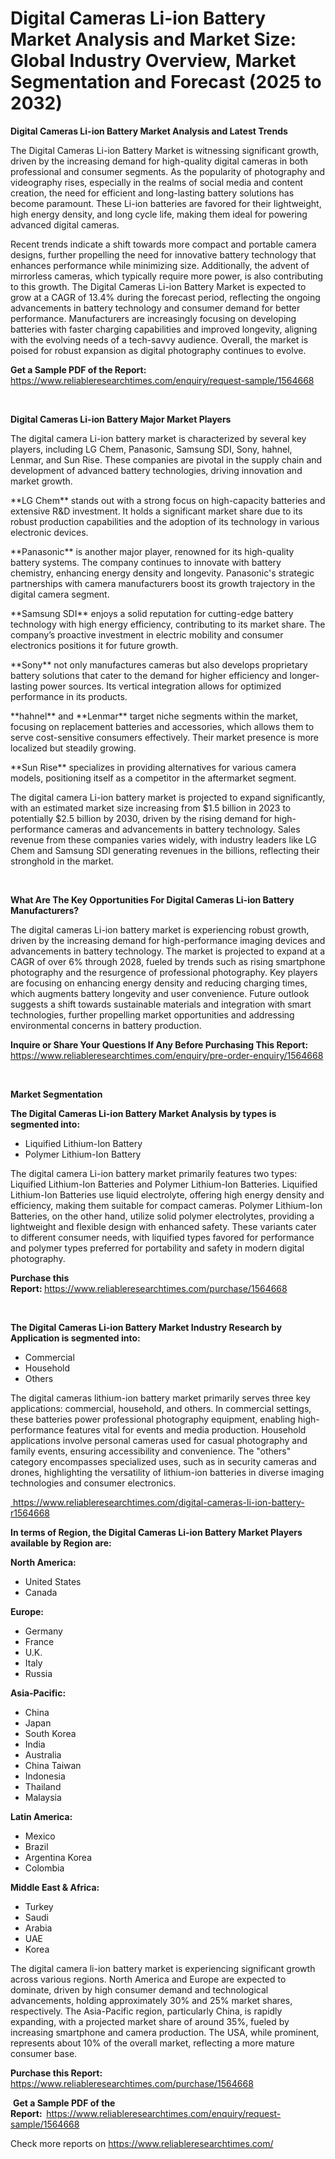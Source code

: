 <p><h1>Digital Cameras Li-ion Battery Market Analysis and Market Size: Global Industry Overview, Market Segmentation and Forecast (2025 to 2032)</h1></p><p><strong>Digital Cameras Li-ion Battery Market Analysis and Latest Trends</strong></p>
<p><p>The Digital Cameras Li-ion Battery Market is witnessing significant growth, driven by the increasing demand for high-quality digital cameras in both professional and consumer segments. As the popularity of photography and videography rises, especially in the realms of social media and content creation, the need for efficient and long-lasting battery solutions has become paramount. These Li-ion batteries are favored for their lightweight, high energy density, and long cycle life, making them ideal for powering advanced digital cameras.</p><p>Recent trends indicate a shift towards more compact and portable camera designs, further propelling the need for innovative battery technology that enhances performance while minimizing size. Additionally, the advent of mirrorless cameras, which typically require more power, is also contributing to this growth. The Digital Cameras Li-ion Battery Market is expected to grow at a CAGR of 13.4% during the forecast period, reflecting the ongoing advancements in battery technology and consumer demand for better performance. Manufacturers are increasingly focusing on developing batteries with faster charging capabilities and improved longevity, aligning with the evolving needs of a tech-savvy audience. Overall, the market is poised for robust expansion as digital photography continues to evolve.</p></p>
<p><strong>Get a Sample PDF of the Report:&nbsp;</strong> <a href="https://www.reliableresearchtimes.com/enquiry/request-sample/1564668?utm_campaign=3252&utm_medium=2&utm_source=Github&utm_content=ia&utm_term=07042025&utm_id=digital-cameras-li-ion-battery">https://www.reliableresearchtimes.com/enquiry/request-sample/1564668</a></p>
<p>&nbsp;</p>
<p><strong>Digital Cameras Li-ion Battery Major Market Players</strong></p>
<p><p>The digital camera Li-ion battery market is characterized by several key players, including LG Chem, Panasonic, Samsung SDI, Sony, hahnel, Lenmar, and Sun Rise. These companies are pivotal in the supply chain and development of advanced battery technologies, driving innovation and market growth.</p><p>**LG Chem** stands out with a strong focus on high-capacity batteries and extensive R&D investment. It holds a significant market share due to its robust production capabilities and the adoption of its technology in various electronic devices.</p><p>**Panasonic** is another major player, renowned for its high-quality battery systems. The company continues to innovate with battery chemistry, enhancing energy density and longevity. Panasonic's strategic partnerships with camera manufacturers boost its growth trajectory in the digital camera segment.</p><p>**Samsung SDI** enjoys a solid reputation for cutting-edge battery technology with high energy efficiency, contributing to its market share. The company’s proactive investment in electric mobility and consumer electronics positions it for future growth.</p><p>**Sony** not only manufactures cameras but also develops proprietary battery solutions that cater to the demand for higher efficiency and longer-lasting power sources. Its vertical integration allows for optimized performance in its products.</p><p>**hahnel** and **Lenmar** target niche segments within the market, focusing on replacement batteries and accessories, which allows them to serve cost-sensitive consumers effectively. Their market presence is more localized but steadily growing.</p><p>**Sun Rise** specializes in providing alternatives for various camera models, positioning itself as a competitor in the aftermarket segment.</p><p>The digital camera Li-ion battery market is projected to expand significantly, with an estimated market size increasing from $1.5 billion in 2023 to potentially $2.5 billion by 2030, driven by the rising demand for high-performance cameras and advancements in battery technology. Sales revenue from these companies varies widely, with industry leaders like LG Chem and Samsung SDI generating revenues in the billions, reflecting their stronghold in the market.</p></p>
<p>&nbsp;</p>
<p><strong>What Are The Key Opportunities For Digital Cameras Li-ion Battery Manufacturers?</strong></p>
<p><p>The digital cameras Li-ion battery market is experiencing robust growth, driven by the increasing demand for high-performance imaging devices and advancements in battery technology. The market is projected to expand at a CAGR of over 6% through 2028, fueled by trends such as rising smartphone photography and the resurgence of professional photography. Key players are focusing on enhancing energy density and reducing charging times, which augments battery longevity and user convenience. Future outlook suggests a shift towards sustainable materials and integration with smart technologies, further propelling market opportunities and addressing environmental concerns in battery production.</p></p>
<p><strong>Inquire or Share Your Questions If Any Before Purchasing This Report:</strong> <a href="https://www.reliableresearchtimes.com/enquiry/pre-order-enquiry/1564668?utm_campaign=3252&utm_medium=2&utm_source=Github&utm_content=ia&utm_term=07042025&utm_id=digital-cameras-li-ion-battery">https://www.reliableresearchtimes.com/enquiry/pre-order-enquiry/1564668</a></p>
<p>&nbsp;</p>
<p><strong>Market Segmentation</strong></p>
<p><strong>The Digital Cameras Li-ion Battery Market Analysis by types is segmented into:</strong></p>
<p><ul><li>Liquified Lithium-Ion Battery</li><li>Polymer Lithium-Ion Battery</li></ul></p>
<p><p>The digital camera Li-ion battery market primarily features two types: Liquified Lithium-Ion Batteries and Polymer Lithium-Ion Batteries. Liquified Lithium-Ion Batteries use liquid electrolyte, offering high energy density and efficiency, making them suitable for compact cameras. Polymer Lithium-Ion Batteries, on the other hand, utilize solid polymer electrolytes, providing a lightweight and flexible design with enhanced safety. These variants cater to different consumer needs, with liquified types favored for performance and polymer types preferred for portability and safety in modern digital photography.</p></p>
<p><strong>Purchase this Report:&nbsp;</strong><a href="https://www.reliableresearchtimes.com/purchase/1564668?utm_campaign=3252&utm_medium=2&utm_source=Github&utm_content=ia&utm_term=07042025&utm_id=digital-cameras-li-ion-battery">https://www.reliableresearchtimes.com/purchase/1564668</a></p>
<p>&nbsp;</p>
<p><strong>The Digital Cameras Li-ion Battery Market Industry Research by Application is segmented into:</strong></p>
<p><ul><li>Commercial</li><li>Household</li><li>Others</li></ul></p>
<p><p>The digital cameras lithium-ion battery market primarily serves three key applications: commercial, household, and others. In commercial settings, these batteries power professional photography equipment, enabling high-performance features vital for events and media production. Household applications involve personal cameras used for casual photography and family events, ensuring accessibility and convenience. The "others" category encompasses specialized uses, such as in security cameras and drones, highlighting the versatility of lithium-ion batteries in diverse imaging technologies and consumer electronics.</p></p>
<p><a href="https://www.reliableresearchtimes.com/digital-cameras-li-ion-battery-r1564668?utm_campaign=3252&utm_medium=2&utm_source=Github&utm_content=ia&utm_term=07042025&utm_id=digital-cameras-li-ion-battery">&nbsp;https://www.reliableresearchtimes.com/digital-cameras-li-ion-battery-r1564668</a></p>
<p><strong>In terms of Region, the Digital Cameras Li-ion Battery Market Players available by Region are:</strong></p>
<p>
    <p> <strong> North America: </strong>
        <ul>
            <li>United States</li>
            <li>Canada</li>
        </ul>
        </p> 
    <p> <strong> Europe: </strong>
        <ul>
            <li>Germany</li>
            <li>France</li>
            <li>U.K.</li>
            <li>Italy</li>
            <li>Russia</li>
        </ul>
        </p> 
    <p> <strong> Asia-Pacific: </strong>
        <ul>
            <li>China</li>
            <li>Japan</li>
            <li>South Korea</li>
            <li>India</li>
            <li>Australia</li>
            <li>China Taiwan</li>
            <li>Indonesia</li>
            <li>Thailand</li>
            <li>Malaysia</li>
        </ul>
        </p> 
    <p> <strong> Latin America: </strong>
        <ul>
            <li>Mexico</li>
            <li>Brazil</li>
            <li>Argentina Korea</li>
            <li>Colombia</li>
        </ul>
        </p> 
    <p> <strong> Middle East & Africa: </strong>
        <ul>
            <li>Turkey</li>
            <li>Saudi</li>
            <li>Arabia</li>
            <li>UAE</li>
            <li>Korea</li>
        </ul>
    </p>
    </p>
<p><p>The digital camera li-ion battery market is experiencing significant growth across various regions. North America and Europe are expected to dominate, driven by high consumer demand and technological advancements, holding approximately 30% and 25% market shares, respectively. The Asia-Pacific region, particularly China, is rapidly expanding, with a projected market share of around 35%, fueled by increasing smartphone and camera production. The USA, while prominent, represents about 10% of the overall market, reflecting a more mature consumer base.</p></p>
<p><strong>Purchase this Report: </strong><a href="https://www.reliableresearchtimes.com/purchase/1564668?utm_campaign=3252&utm_medium=2&utm_source=Github&utm_content=ia&utm_term=07042025&utm_id=digital-cameras-li-ion-battery">https://www.reliableresearchtimes.com/purchase/1564668</a></p>
<p>&nbsp;<strong>Get a Sample PDF of the Report:&nbsp;&nbsp;</strong><a href="https://www.reliableresearchtimes.com/enquiry/request-sample/1564668?utm_campaign=3252&utm_medium=2&utm_source=Github&utm_content=ia&utm_term=07042025&utm_id=digital-cameras-li-ion-battery">https://www.reliableresearchtimes.com/enquiry/request-sample/1564668</a></p>
<p><strong></strong></p>
<p>Check more reports on <a href="https://www.reliableresearchtimes.com/?utm_campaign=3252&utm_medium=2&utm_source=Github&utm_content=ia&utm_term=07042025&utm_id=digital-cameras-li-ion-battery">https://www.reliableresearchtimes.com/</a></p>